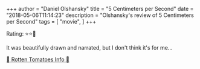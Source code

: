 +++
author = "Daniel Olshansky"
title = "5 Centimeters per Second"
date = "2018-05-06T11:14:23"
description = "Olshansky's review of 5 Centimeters per Second"
tags = [
    "movie",
]
+++

Rating: ⭐⭐🌟

It was beautifully drawn and narrated, but I don't think it's for me...

[🍅 Rotten Tomatoes Info 🍅](https://www.rottentomatoes.com//m/5_centimeters_per_second)